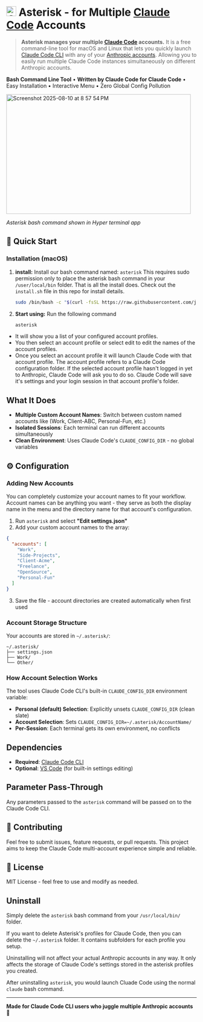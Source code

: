 # <img src="https://claude.ai/favicon.ico" alt="Claude" width="26" height="26"> Asterisk - for Multiple [Claude Code](https://github.com/anthropics/claude-code) Accounts

> **Asterisk manages your multiple [Claude Code](https://www.anthropic.com/claude-code) accounts.** It is a free command-line tool for macOS and Linux that lets you quickly launch [Claude Code CLI](https://github.com/anthropics/claude-code) with any of your [Anthropic accounts](http://claude.ai/login). Allowing you to easily run multiple Claude Code instances simultaneously on different Anthropic accounts.


**Bash Command Line Tool** • **Written by Claude Code for Claude Code** • Easy Installation • Interactive Menu • Zero Global Config Pollution

<img width="488" height="317" alt="Screenshot 2025-08-10 at 8 57 54 PM" src="https://github.com/user-attachments/assets/b7dbb0c4-64f7-4528-81ea-a6723e981ad8" />

*Asterisk bash command shown in Hyper terminal app*

## 🚀 Quick Start

### Installation (macOS)

1. **install:**
  Install our bash command named: `asterisk`
  This requires sudo permission only to place the asterisk bash command in your `/user/local/bin` folder.  That is all the install does.  Check out the `install.sh` file in this repo for install details.
   ```bash
   sudo /bin/bash -c "$(curl -fsSL https://raw.githubusercontent.com/juddflamm/asterisk/main/install.sh)"
   ```

2. **Start using:**
  Run the following command
   ```bash
   asterisk
   ```
  - It will show you a list of your configured account profiles. 
  - You then select an account profile or select edit to edit the names of the account profiles.  
  - Once you select an account profile it will launch Claude Code with that account profile. The account profile refers to a Claude Code configuration folder. If the selected account profile hasn't logged in yet to Anthropic, Claude Code will ask you to do so.  Claude Code will save it's settings and your login session in that account profile's folder.


## What It Does

- **Multiple Custom Account Names**: Switch between custom named accounts like (Work, Client-ABC, Personal-Fun, etc.)
- **Isolated Sessions**: Each terminal can run different accounts simultaneously
- **Clean Environment**: Uses Claude Code's `CLAUDE_CONFIG_DIR` - no global variables

## ⚙️ Configuration

### Adding New Accounts

You can completely customize your account names to fit your workflow. Account names can be anything you want - they serve as both the display name in the menu and the directory name for that account's configuration.

1. Run `asterisk` and select **"Edit settings.json"**
2. Add your custom account names to the array:

```json
{
  "accounts": [
    "Work",
    "Side-Projects", 
    "Client-Acme",
    "Freelance",
    "OpenSource",
    "Personal-Fun"
  ]
}
```

3. Save the file - account directories are created automatically when first used


### Account Storage Structure

Your accounts are stored in `~/.asterisk/`:

```
~/.asterisk/
├── settings.json
├── Work/
└── Other/
```

### How Account Selection Works

The tool uses Claude Code CLI's built-in `CLAUDE_CONFIG_DIR` environment variable:

- **Personal (default) Selection**: Explicitly unsets `CLAUDE_CONFIG_DIR` (clean slate)
- **Account Selection**: Sets `CLAUDE_CONFIG_DIR=~/.asterisk/AccountName/`
- **Per-Session**: Each terminal gets its own environment, no conflicts

## Dependencies

- **Required**: [Claude Code CLI](https://github.com/anthropics/claude-code)
- **Optional**: [VS Code](https://code.visualstudio.com/) (for built-in settings editing)

## Parameter Pass-Through

Any parameters passed to the `asterisk` command will be passed on to the Claude Code CLI.

## 🤝 Contributing

Feel free to submit issues, feature requests, or pull requests. This project aims to keep the Claude Code multi-account experience simple and reliable.

## 📄 License

MIT License - feel free to use and modify as needed.

## Uninstall

Simply delete the `asterisk` bash command from your `/usr/local/bin/` folder.

If you want to delete Asterisk's profiles for Claude Code, then you can delete the `~/.asterisk` folder.  It contains subfolders for each profile you setup.  

Uninstalling will not affect your actual Anthropic accounts in any way.  It only affects the storage of Claude Code's settings stored in the asterisk profiles you created.

After uninstalling `asterisk`, you would launch Cluade Code using the normal `claude` bash command.

---

**Made for Claude Code CLI users who juggle multiple Anthropic accounts** 🎯
